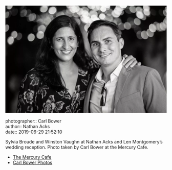 ![Sylvia Broude and Winston Vaughn](assets/2019-06-29-set-4-the-dance-62.webp)

photographer:: Carl Bower  
author:: Nathan Acks  
date:: 2019-06-29 21:52:10

Sylvia Broude and Winston Vaughn at Nathan Acks and Len Montgomery’s wedding reception. Photo taken by Carl Bower at the Mercury Cafe.

* [The Mercury Cafe](http://mercurycafe.com)
* [Carl Bower Photos](https://carlbowerphotos.com)
